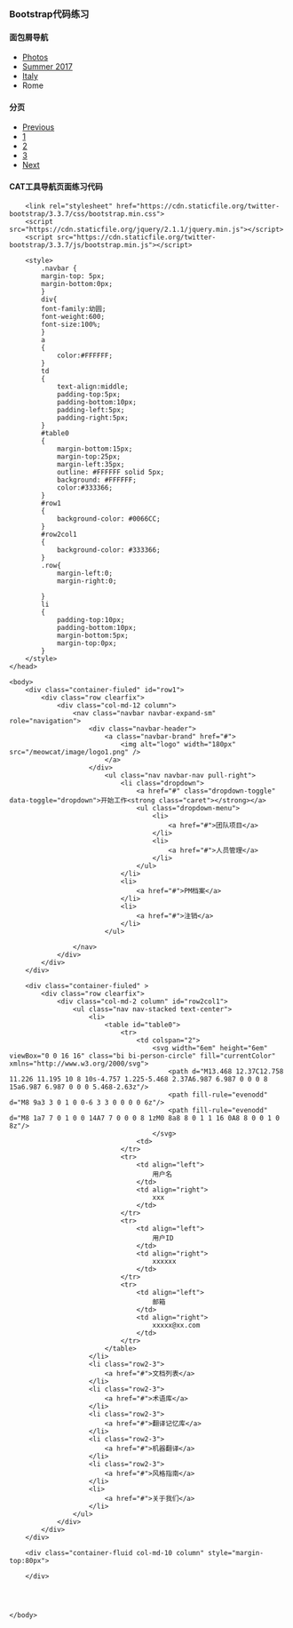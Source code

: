 ### Bootstrap代码练习


#### 面包屑导航
<ul class="breadcrumb">
  <li class="breadcrumb-item"><a href="#">Photos</a></li>
  <li class="breadcrumb-item"><a href="#">Summer 2017</a></li>
  <li class="breadcrumb-item"><a href="#">Italy</a></li>
  <li class="breadcrumb-item active">Rome</li>
</ul>

#### 分页
<ul class="pagination">
  <li class="page-item"><a class="page-link" href="#">Previous</a></li>
  <li class="page-item"><a class="page-link" href="#">1</a></li>
  <li class="page-item active"><a class="page-link" href="#">2</a></li>
  <li class="page-item"><a class="page-link" href="#">3</a></li>
  <li class="page-item"><a class="page-link" href="#">Next</a></li>
</ul>

#### CAT工具导航页面练习代码
<!DOCTYPE html>
<html lang="zh-CN">
	<head>
		<meta charset="utf-8">
		<title>PM_navigation</title>
		<meta name="viewport" content="width=device-width, initial-scale=1.0, minimum-scale=1.0, maximum-scale=1.0, user-scalable=no">
		
		<link rel="stylesheet" href="https://cdn.staticfile.org/twitter-bootstrap/3.3.7/css/bootstrap.min.css">
		<script src="https://cdn.staticfile.org/jquery/2.1.1/jquery.min.js"></script>
		<script src="https://cdn.staticfile.org/twitter-bootstrap/3.3.7/js/bootstrap.min.js"></script>

		
</head>

		<style>
      		.navbar {
        	margin-top: 5px;
			margin-bottom:0px;
      		}
			div{
			font-family:幼圆;
			font-weight:600;
			font-size:100%;
			}
			a
			{
				color:#FFFFFF;
			}
			td
			{
    			text-align:middle;
				padding-top:5px;
				padding-bottom:10px;
				padding-left:5px;
				padding-right:5px;
			}
			#table0
			{
				margin-bottom:15px;
				margin-top:25px;
				margin-left:35px;
				outline: #FFFFFF solid 5px;
				background: #FFFFFF;
				color:#333366;
			}
			#row1
			{
				background-color: #0066CC;
			}
			#row2col1
			{
				background-color: #333366;
			}
			.row{
				margin-left:0;
				margin-right:0;

			}
			li
			{
				padding-top:10px;
				padding-bottom:10px;
				margin-bottom:5px;
				margin-top:0px;
			}
		</style>
	</head>

    <body>
    	<div class="container-fiuled" id="row1">
			<div class="row clearfix">
				<div class="col-md-12 column">
					<nav class="navbar navbar-expand-sm" role="navigation">
						<div class="navbar-header">
							<a class="navbar-brand" href="#">
								<img alt="logo" width="180px" src="/meowcat/image/logo1.png" />
							</a>
						</div>
							<ul class="nav navbar-nav pull-right">
								<li class="dropdown">
									<a href="#" class="dropdown-toggle" data-toggle="dropdown">开始工作<strong class="caret"></strong></a>
									<ul class="dropdown-menu">
										<li>
											<a href="#">团队项目</a>
										</li>
										<li>
									 		<a href="#">人员管理</a>
										</li>
									</ul>
								</li>
								<li>
									<a href="#">PM档案</a>
								</li>
								<li>
									<a href="#">注销</a>
								</li>
							</ul>

					</nav>
				</div>
			</div>
		</div>

		<div class="container-fiuled" >
			<div class="row clearfix">
				<div class="col-md-2 column" id="row2col1">
					<ul class="nav nav-stacked text-center">
						<li>
							<table id="table0">
								<tr>
									<td colspan="2">
										<svg width="6em" height="6em" viewBox="0 0 16 16" class="bi bi-person-circle" fill="currentColor" xmlns="http://www.w3.org/2000/svg">
  											<path d="M13.468 12.37C12.758 11.226 11.195 10 8 10s-4.757 1.225-5.468 2.37A6.987 6.987 0 0 0 8 15a6.987 6.987 0 0 0 5.468-2.63z"/>
  											<path fill-rule="evenodd" d="M8 9a3 3 0 1 0 0-6 3 3 0 0 0 0 6z"/>
 											<path fill-rule="evenodd" d="M8 1a7 7 0 1 0 0 14A7 7 0 0 0 8 1zM0 8a8 8 0 1 1 16 0A8 8 0 0 1 0 8z"/>
										</svg>
									<td>
								</tr>
								<tr>
									<td align="left">
										用户名
									</td>
									<td align="right">
										xxx
									</td>
								</tr>
								<tr>
									<td align="left">
										用户ID
									</td>
									<td align="right">
										xxxxxx
									</td>
								</tr>
								<tr>
									<td align="left">
										邮箱
									</td>
									<td align="right">
										xxxxx@xx.com
									</td>
								</tr>
							</table>
						</li>
						<li class="row2-3">
							<a href="#">文档列表</a>
						</li>
						<li class="row2-3">
							<a href="#">术语库</a>
						</li>
						<li class="row2-3">
							<a href="#">翻译记忆库</a>
						</li>
						<li class="row2-3">
							<a href="#">机器翻译</a>
						</li>
						<li class="row2-3">
							<a href="#">风格指南</a>
						</li>
						<li>
							<a href="#">关于我们</a>
						</li>
					</ul>
				</div>
			</div>
		</div>

		<div class="container-fluid col-md-10 column" style="margin-top:80px">
			
		</div>
		

	
		
    </body>
</html>
